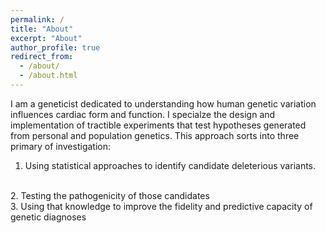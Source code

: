 ```yaml
---
permalink: /
title: "About"
excerpt: "About"
author_profile: true
redirect_from: 
  - /about/
  - /about.html
---
```


I am a geneticist dedicated to understanding how human genetic variation influences cardiac form and function. I specialze the design and implementation of tractible experiments that test hypotheses generated from personal and population genetics. This approach sorts into three primary of investigation:
<br>
1. Using statistical approaches to identify candidate deleterious variants.
<br>
2. Testing the pathogenicity of those candidates
<br>
3. Using that knowledge to improve the fidelity and predictive capacity of genetic diagnoses

